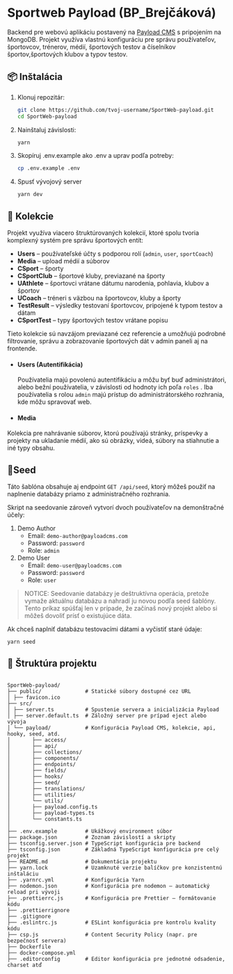 # Sportweb Payload (BP_Brejčáková)

Backend pre webovú aplikáciu postavený na [Payload CMS](https://payloadcms.com/) s pripojením na MongoDB. Projekt využíva vlastnú konfiguráciu pre správu používateľov, športovcov, trénerov, médií, športových testov a číselníkov športov,športových klubov a typov testov. 

## 📦 Inštalácia

1. Klonuj repozitár:
   ```bash
   git clone https://github.com/tvoj-username/SportWeb-payload.git
   cd SportWeb-payload

2. Nainštaluj závislosti:
   ```bash
   yarn

3. Skopíruj .env.example ako .env a uprav podľa potreby:
    ```bash
   cp .env.example .env

4. Spusť vývojový server
    ```bash
   yarn dev


## 📁 Kolekcie

Projekt využíva viacero štruktúrovaných kolekcií, ktoré spolu tvoria komplexný systém pre správu športových entít:

- **Users** – používateľské účty s podporou rolí (`admin`, `user`, `sportCoach`)
- **Media** – upload médií a súborov
- **CSport** – športy
- **CSportClub** – športové kluby, previazané na športy
- **UAthlete** – športovci vrátane dátumu narodenia, pohlavia, klubov a športov
- **UCoach** – tréneri s väzbou na športovcov, kluby a športy
- **TestResult** – výsledky testovaní športovcov, pripojené k typom testov a dátam
- **CSportTest** – typy športových testov vrátane popisu

Tieto kolekcie sú navzájom previazané cez referencie a umožňujú podrobné filtrovanie, správu a zobrazovanie športových dát v admin paneli aj na frontende.


- #### Users (Autentifikácia)

  Používatelia majú povolenú autentifikáciu a môžu byť buď administrátori, alebo bežní používatelia, v závislosti od hodnoty ich poľa `roles` . Iba používatelia s rolou `admin`  majú prístup do administrátorského rozhrania, kde môžu spravovať web. 

- #### Media

 Kolekcia pre nahrávanie súborov, ktorú používajú stránky, príspevky a projekty na ukladanie médií, ako sú obrázky, videá, súbory na stiahnutie a iné typy obsahu.


## 🌱Seed
Táto šablóna obsahuje aj endpoint `GET /api/seed`, ktorý môžeš použiť na naplnenie databázy priamo z administračného rozhrania.

Skript na seedovanie zároveň vytvorí dvoch používateľov na demonštračné účely:
1. Demo Author
    - Email: `demo-author@payloadcms.com`
    - Password: `password`
    - Role: `admin`
2. Demo User
    - Email: `demo-user@payloadcms.com`
    - Password: `password`
    - Role: `user`

> NOTICE: Seedovanie databázy je deštruktívna operácia, pretože vymaže aktuálnu databázu a nahradí ju novou podľa seed šablóny. Tento príkaz spúšťaj len v prípade, že začínaš nový projekt alebo si môžeš dovoliť prísť o existujúce dáta.

Ak chceš naplniť databázu testovacími dátami a vyčistiť staré údaje:

    yarn seed


## 📂 Štruktúra projektu
 ```tree

SportWeb-payload/
├── public/              # Statické súbory dostupné cez URL
│ ├── favicon.ico        
├── src/
│ ├── server.ts          # Spustenie servera a inicializácia Payload
│ ├── server.default.ts  # Záložný server pre prípad eject alebo vývoja
│ └── payload/           # Konfigurácia Payload CMS, kolekcie, api, hooky, seed, atd.
│       ├── access/
│       ├── api/
│       ├── collections/        
│       ├── components/
│       ├── endpoints/
│       ├── fields/
│       ├── hooks/
│       ├── seed/              
│       ├── translations/
│       ├── utilities/         
│       └── utils/              
│       ├── payload.config.ts  
│       ├── payload-types.ts
│       └── constants.ts
│
├── .env.example         # Ukážkový environment súbor
├── package.json         # Zoznam závislostí a skripty
├── tsconfig.server.json # TypeScript konfigurácia pre backend
├── tsconfig.json        # Základná TypeScript konfigurácia pre celý projekt
├── README.md            # Dokumentácia projektu
├── yarn.lock            # Uzamknuté verzie balíčkov pre konzistentnú inštaláciu
├── .yarnrc.yml          # Konfigurácia Yarn
├── nodemon.json         # Konfigurácia pre nodemon – automatický reload pri vývoji
├── .prettierrc.js       # Konfigurácia pre Prettier – formátovanie kódu
├── .prettierrignore     
├── .gitignore
├── .eslintrc.js         # ESLint konfigurácia pre kontrolu kvality kódu
├── csp.js               # Content Security Policy (napr. pre bezpečnosť servera)
├── Dockerfile
├── docker-compose.yml
├── .editorconfig        # Editor konfigurácia pre jednotné odsadenie, charset atď

